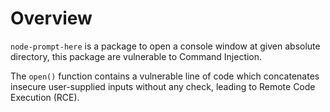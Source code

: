 # Overview

`node-prompt-here` is a package to open a console window at given absolute directory, this package are vulnerable to Command Injection.

The `open()` function contains a vulnerable line of code which concatenates insecure user-supplied inputs without any check, leading to Remote Code Execution (RCE).
